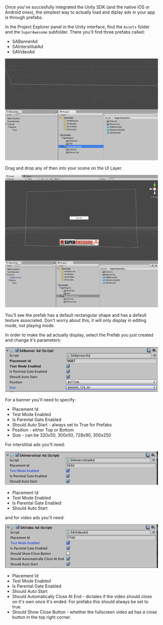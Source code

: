 Once you've succesfully integrated the Unity SDK (and the native iOS or Android ones), the simplest way to actually load and diplay ads in your app is through prefabs.

In the Project Explorer panel in the Unity interface, find the `Assets` folder and the `SuperAwesome` subfolder.
There you'll find three prefabs called:

* SABannerAd
* SAInterstitialAd 
* SAVideoAd

![](img/IMG_10_Prefab1.png "Viewing prefabs")

Drag and drop any of then into your scene on the UI Layer.

![](img/IMG_11_BanenrPrefab.png "Adding the banner")

You'll see the prefab has a default rectangular shape and has a default texture associated. Don't worry about this, it will only display in editing mode, not playing mode.

In order to make the ad actually display, select the Prefab you just created and change it's parameters:

![](img/IMG_12_BannerPrefabConfig.png "Banner config")

For a banner you'll need to specify:

* Placement Id
* Test Mode Enabled
* Is Parental Gate Enabled
* Should Auto Start - always set to True for Prefabs
* Position - either Top or Bottom
* Size - can be 320x50, 300x50, 728x90, 300x250

For interstitial ads you'll need:

![](img/IMG_13_InterstitialPrefabConfig.png "Interstitial config")

* Placement Id
* Test Mode Enabled
* Is Parental Gate Enabled
* Should Auto Start

and for video ads you'll need:

![](img/IMG_14_VideoPrefab_Config.png "Video config")

* Placement Id
* Test Mode Enabled
* Is Parental Gate Enabled
* Should Auto Start
* Should Automatically Close At End - dictates if the video should close on it's own once it's ended. For prefabs this should always be set to true.
* Should Show Close Button - whether the fullscreen video ad has a close button in the top right corner.